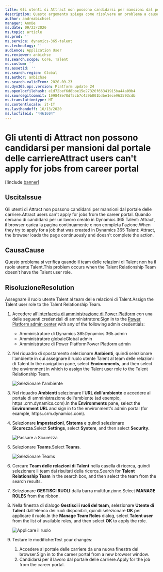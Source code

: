 ```yaml
---
title: Gli utenti di Attract non possono candidarsi per mansioni dal portale delle carriere
description: Questo argomento spiega come risolvere un problema a causa del quale gli utenti di Attract non possono candidarsi per lavori dal portale delle carriere.
author: andreabichsel
manager: AnnBe
ms.date: 09/23/2020
ms.topic: article
ms.prod: ''
ms.service: dynamics-365-talent
ms.technology: ''
audience: Application User
ms.reviewer: anbichse
ms.search.scope: Core, Talent
ms.custom: ''
ms.assetid: ''
ms.search.region: Global
ms.author: anbichse
ms.search.validFrom: 2020-09-23
ms.dyn365.ops.version: Platform update 24
ms.openlocfilehash: e1d72bef6d8bbe15e27326f66341915ba44a09b4
ms.sourcegitcommit: 199848e78df5cb7c439b001bdbe1ece963593cdb
ms.translationtype: HT
ms.contentlocale: it-IT
ms.lasthandoff: 10/13/2020
ms.locfileid: "4461604"
---
```

# <a name="attract-users-cant-apply-for-jobs-from-career-portal"></a><span data-ttu-id="7e5d8-103">Gli utenti di Attract non possono candidarsi per mansioni dal portale delle carriere</span><span class="sxs-lookup"><span data-stu-id="7e5d8-103">Attract users can't apply for jobs from career portal</span></span>

[!include [banner](includes/banner.md)]

## <a name="issue"></a><span data-ttu-id="7e5d8-104">Uscita</span><span class="sxs-lookup"><span data-stu-id="7e5d8-104">Issue</span></span>

<span data-ttu-id="7e5d8-105">Gli utenti di Attract non possono candidarsi per mansioni dal portale delle carriere.</span><span class="sxs-lookup"><span data-stu-id="7e5d8-105">Attract users can't apply for jobs from the career portal.</span></span> <span data-ttu-id="7e5d8-106">Quando cercano di candidarsi per un lavoro creato in Dynamics 365 Talent: Attract, il browser carica la pagina continuamente e non completa l'azione.</span><span class="sxs-lookup"><span data-stu-id="7e5d8-106">When they try to apply for a job that was created in Dynamics 365 Talent: Attract, the browser loads the page continuously and doesn't complete the action.</span></span>

## <a name="cause"></a><span data-ttu-id="7e5d8-107">Causa</span><span class="sxs-lookup"><span data-stu-id="7e5d8-107">Cause</span></span>

<span data-ttu-id="7e5d8-108">Questo problema si verifica quando il team delle relazioni di Talent non ha il ruolo utente Talent.</span><span class="sxs-lookup"><span data-stu-id="7e5d8-108">This problem occurs when the Talent Relationship Team doesn't have the Talent user role.</span></span>

## <a name="resolution"></a><span data-ttu-id="7e5d8-109">Risoluzione</span><span class="sxs-lookup"><span data-stu-id="7e5d8-109">Resolution</span></span>

<span data-ttu-id="7e5d8-110">Assegnare il ruolo utente Talent al team delle relazioni di Talent.</span><span class="sxs-lookup"><span data-stu-id="7e5d8-110">Assign the Talent user role to the Talent Relationship Team.</span></span>

1. <span data-ttu-id="7e5d8-111">Accedere all'[interfaccia di amministrazione di Power Platform](https://admin.powerplatform.microsoft.com) con una delle seguenti credenziali di amministratore:</span><span class="sxs-lookup"><span data-stu-id="7e5d8-111">Sign in to the [Power Platform admin center](https://admin.powerplatform.microsoft.com) with any of the following admin credentials:</span></span>

   - <span data-ttu-id="7e5d8-112">Amministratore di Dynamics 365</span><span class="sxs-lookup"><span data-stu-id="7e5d8-112">Dynamics 365 admin</span></span>
   - <span data-ttu-id="7e5d8-113">Amministratore globale</span><span class="sxs-lookup"><span data-stu-id="7e5d8-113">Global admin</span></span>
   - <span data-ttu-id="7e5d8-114">Amministratore di Power Platform</span><span class="sxs-lookup"><span data-stu-id="7e5d8-114">Power Platform admin</span></span>

2. <span data-ttu-id="7e5d8-115">Nel riquadro di spostamento selezionare **Ambienti**, quindi selezionare l'ambiente in cui assegnare il ruolo utente Talent al team delle relazioni di Talent.</span><span class="sxs-lookup"><span data-stu-id="7e5d8-115">In the navigation pane, select **Environments**, and then select the environment in which to assign the Talent user role to the Talent Relationship Team.</span></span>

   ![Selezionare l'ambiente](./media/attract-troubleshoot-career-portal-select-environment.png)

3. <span data-ttu-id="7e5d8-117">Nel riquadro **Ambienti** selezionare l'**URL dell'ambiente** e accedere al portale di amministrazione dell'ambiente (ad esempio, https:<orgname>.crm.dynamics.com).</span><span class="sxs-lookup"><span data-stu-id="7e5d8-117">In the **Environments** pane, select the **Environment URL** and sign in to the environment's admin portal (for example, https:<orgname>.crm.dynamics.com).</span></span>

4. <span data-ttu-id="7e5d8-118">Selezionare **Impostazioni**, **Sistema** e quindi selezionare **Sicurezza**.</span><span class="sxs-lookup"><span data-stu-id="7e5d8-118">Select **Settings**, select **System**, and then select **Security**.</span></span>

   ![Passare a Sicurezza](./media/attract-troubleshoot-career-portal-security.png)

5. <span data-ttu-id="7e5d8-120">Selezionare **Teams**.</span><span class="sxs-lookup"><span data-stu-id="7e5d8-120">Select **Teams**.</span></span>

   ![Selezionare Teams](./media/attract-troubleshoot-career-portal-security-teams.png)

6. <span data-ttu-id="7e5d8-122">Cercare **Team delle relazioni di Talent** nella casella di ricerca, quindi selezionare il team dai risultati della ricerca.</span><span class="sxs-lookup"><span data-stu-id="7e5d8-122">Search for **Talent Relationship Team** in the search box, and then select the team from the search results.</span></span>

7. <span data-ttu-id="7e5d8-123">Selezionare **GESTISCI RUOLI** dalla barra multifunzione.</span><span class="sxs-lookup"><span data-stu-id="7e5d8-123">Select **MANAGE ROLES** from the ribbon.</span></span>

8. <span data-ttu-id="7e5d8-124">Nella finestra di dialogo **Gestisci i ruoli del team**, selezionare **Utente di Talent** dall'elenco dei ruoli disponibili, quindi selezionare **OK** per applicare il ruolo.</span><span class="sxs-lookup"><span data-stu-id="7e5d8-124">In the **Manage Team Roles** dialog, select **Talent user** from the list of available roles, and then select **OK** to apply the role.</span></span>

   ![Applicare il ruolo](./media/attract-troubleshoot-career-portal-apply-role.png)

9. <span data-ttu-id="7e5d8-126">Testare le modifiche:</span><span class="sxs-lookup"><span data-stu-id="7e5d8-126">Test your changes:</span></span>

   1. <span data-ttu-id="7e5d8-127">Accedere al portale delle carriere da una nuova finestra del browser.</span><span class="sxs-lookup"><span data-stu-id="7e5d8-127">Sign in to the career portal from a new browser window.</span></span>
   2. <span data-ttu-id="7e5d8-128">Candidarsi per il lavoro dal portale delle carriere.</span><span class="sxs-lookup"><span data-stu-id="7e5d8-128">Apply for the job from the career portal.</span></span> 